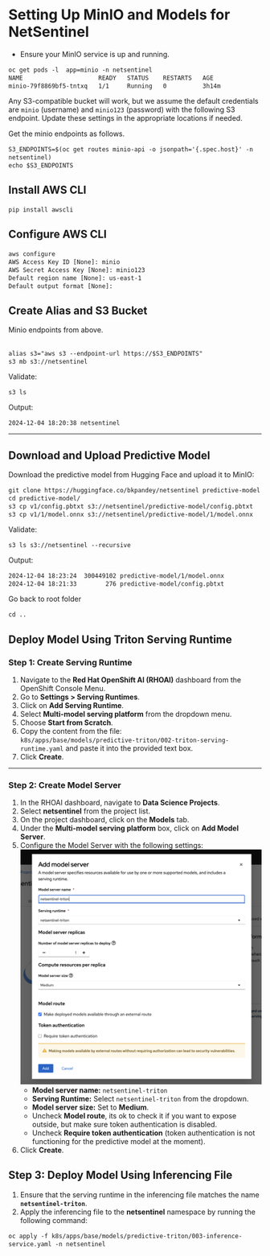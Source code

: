 # Setting Up MinIO and Models for NetSentinel

- Ensure your MinIO service is up and running.

```
oc get pods -l  app=minio -n netsentinel
NAME                     READY   STATUS    RESTARTS   AGE
minio-79f8869bf5-tntxq   1/1     Running   0          3h14m
```

Any S3-compatible bucket will work, but we assume the default credentials are `minio` (username) and `minio123` (password) with the following S3 endpoint. Update these settings in the appropriate locations if needed.

Get the minio endpoints as follows.

```
S3_ENDPOINTS=$(oc get routes minio-api -o jsonpath='{.spec.host}' -n netsentinel)
echo $S3_ENDPOINTS
```

## Install AWS CLI

```
pip install awscli
```

## Configure AWS CLI

```
aws configure
AWS Access Key ID [None]: minio
AWS Secret Access Key [None]: minio123
Default region name [None]: us-east-1
Default output format [None]:
```

## Create Alias and S3 Bucket

Minio endpoints from above.

```

alias s3="aws s3 --endpoint-url https://$S3_ENDPOINTS"
s3 mb s3://netsentinel
```

Validate:

```
s3 ls
```

Output:

```
2024-12-04 18:20:38 netsentinel
```

---

## Download and Upload Predictive Model

Download the predictive model from Hugging Face and upload it to MinIO:

```
git clone https://huggingface.co/bkpandey/netsentinel predictive-model
cd predictive-model/
s3 cp v1/config.pbtxt s3://netsentinel/predictive-model/config.pbtxt
s3 cp v1/1/model.onnx s3://netsentinel/predictive-model/1/model.onnx
```

Validate:

```
s3 ls s3://netsentinel --recursive
```

Output:

```
2024-12-04 18:23:24  300449102 predictive-model/1/model.onnx
2024-12-04 18:21:33        276 predictive-model/config.pbtxt
```

Go back to root folder

```
cd ..
```

## Deploy Model Using Triton Serving Runtime

### Step 1: Create Serving Runtime

1. Navigate to the **Red Hat OpenShift AI (RHOAI)** dashboard from the OpenShift Console Menu.
2. Go to **Settings > Serving Runtimes**.
3. Click on **Add Serving Runtime**.
4. Select **Multi-model serving platform** from the dropdown menu.
5. Choose **Start from Scratch**.
6. Copy the content from the file:  
   `k8s/apps/base/models/predictive-triton/002-triton-serving-runtime.yaml`
   and paste it into the provided text box.
7. Click **Create**.

---

### Step 2: Create Model Server

1. In the RHOAI dashboard, navigate to **Data Science Projects**.
2. Select **netsentinel** from the project list.
3. On the project dashboard, click on the **Models** tab.
4. Under the **Multi-model serving platform** box, click on **Add Model Server**.
5. Configure the Model Server with the following settings:
   ![Predictive Model](./images/predictive-model/netsentinel-triton-model-server.png)
   - **Model server name:** `netsentinel-triton`
   - **Serving Runtime:** Select `netsentinel-triton` from the dropdown.
   - **Model server size:** Set to **Medium**.
   - Uncheck **Model route**, its ok to check it if you want to expose outside, but make sure token authentication is disabled.
   - Uncheck **Require token authentication** (token authentication is not functioning for the predictive model at the moment).
6. Click **Create**.

## Step 3: Deploy Model Using Inferencing File

1. Ensure that the serving runtime in the inferencing file matches the name **`netsentinel-triton`**.
2. Apply the inferencing file to the **netsentinel** namespace by running the following command:

```
oc apply -f k8s/apps/base/models/predictive-triton/003-inference-service.yaml -n netsentinel
```
